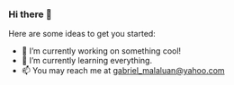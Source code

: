 ### Hi there 👋

Here are some ideas to get you started:

- 🔭 I’m currently working on something cool!
- 🌱 I’m currently learning everything.
- 📫 You may reach me at gabriel_malaluan@yahoo.com
